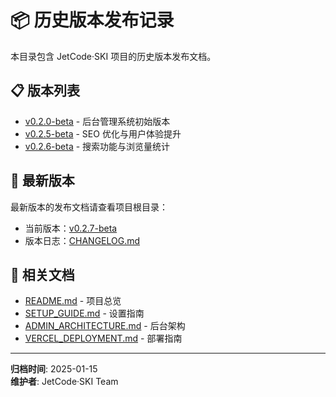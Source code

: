 # 📦 历史版本发布记录

本目录包含 JetCode·SKI 项目的历史版本发布文档。

## 📋 版本列表

- [v0.2.0-beta](RELEASE_v0.2.0.md) - 后台管理系统初始版本
- [v0.2.5-beta](RELEASE_v0.2.5.md) - SEO 优化与用户体验提升
- [v0.2.6-beta](RELEASE_v0.2.6.md) - 搜索功能与浏览量统计

## 📌 最新版本

最新版本的发布文档请查看项目根目录：

- 当前版本：[v0.2.7-beta](../../RELEASE_v0.2.7.md)
- 版本日志：[CHANGELOG.md](../../CHANGELOG.md)

## 🔗 相关文档

- [README.md](../../README.md) - 项目总览
- [SETUP_GUIDE.md](../../SETUP_GUIDE.md) - 设置指南
- [ADMIN_ARCHITECTURE.md](../../ADMIN_ARCHITECTURE.md) - 后台架构
- [VERCEL_DEPLOYMENT.md](../../VERCEL_DEPLOYMENT.md) - 部署指南

---

**归档时间**: 2025-01-15  
**维护者**: JetCode·SKI Team


